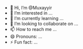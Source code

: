 - 👋 Hi, I’m @Muxayyir
- 👀 I’m interested in ...
- 🌱 I’m currently learning ...
- 💞️ I’m looking to collaborate on ...
- 📫 How to reach me ...
- 😄 Pronouns: ...
- ⚡ Fun fact: ...

<!---
Muxayyir/Muxayyir is a ✨ special ✨ repository because its `README.md` (this file) appears on your GitHub profile.
You can click the Preview link to take a look at your changes.
--->
